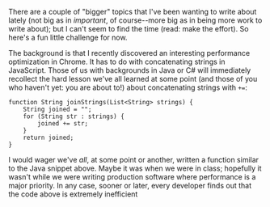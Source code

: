 There are a couple of "bigger" topics that I've been wanting to write about lately (not big as in
*important*, of course--more big as in being more work to write about); but I can't seem to find the
time (read: make the effort). So here's a fun little challenge for now.

The background is that I recently discovered an interesting performance optimization in Chrome. It
has to do with concatenating strings in JavaScript. Those of us with backgrounds in Java or C# will
immediately recollect the hard lesson we've all learned at some point (and those of you who haven't
yet: you are about to!) about concatenating strings with `+=`:

    function String joinStrings(List<String> strings) {
        String joined = "";
        for (String str : strings) {
            joined += str;
        }
        return joined;
    }

I would wager we've *all*, at some point or another, written a function similar to the Java snippet
above. Maybe it was when we were in class; hopefully it wasn't while we were writing production
software where performance is a major priority. In any case, sooner or later, every developer finds
out that the code above is extremely inefficient 